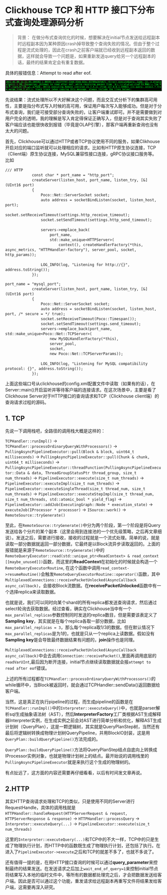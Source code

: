 # **Clickhouse TCP 和 HTTP 接口下分布式查询处理源码分析**

> 背景： 在做分布式查询优化的时候，想要解决在initial节点发送给远程副本时远程副本因为某种原因crash掉导致整个查询失败的情况。但由于整个过程是流式处理的，因此在crash之前客户端就已经收到远程副本返回的数据，这样就会导致一个问题是，如果重新发送query给另一个远程副本的话，最终的结果肯定会有重复数据。

具体的报错信息：Attempt to read after eof. 

![](../assets/images/attempt_to_error.png)

先说结果：流式处理所以不大好解决这个问题，而且交互式分析下的集群高可用性，主要是指分布式写入时候的高可用，保证用户每次写入能够成功。但是对于分布式查询，我们是可接受部分查询失败的，让客户端重试即可。并不是需要做到对用户完全的透明，我的理解是写入肯定得保证正确写入，但是对于查询其实失败了客户端应该也能很快收到报错（毕竟是OLAP引擎），那客户端再重新查询也没有太大的问题。

首先，Clickhouse可以通过HTTP或者TCP协议使用不同的服务，如果Clikhouse开启对应的端口监听就可以处理相应的请求。比如有HTTP原生协议连接，TCP（Client端）原生协议连接，MySQL兼容性接口连接，gRPC协议接口服务等。
比如
```
/// HTTP
            const char * port_name = "http_port";
            createServer(listen_host, port_name, listen_try, [&](UInt16 port)
            {
                Poco::Net::ServerSocket socket;
                auto address = socketBindListen(socket, listen_host, port);
                socket.setReceiveTimeout(settings.http_receive_timeout);
                socket.setSendTimeout(settings.http_send_timeout);

                servers->emplace_back(
                    port_name,
                    std::make_unique<HTTPServer>(
                        context(), createHandlerFactory(*this, async_metrics, "HTTPHandler-factory"), server_pool, socket, http_params));

                LOG_INFO(log, "Listening for http://{}", address.toString());
            });
```
```
port_name = "mysql_port";
            createServer(listen_host, port_name, listen_try, [&](UInt16 port)
            {
                Poco::Net::ServerSocket socket;
                auto address = socketBindListen(socket, listen_host, port, /* secure = */ true);
                socket.setReceiveTimeout(Poco::Timespan());
                socket.setSendTimeout(settings.send_timeout);
                servers->emplace_back(port_name, std::make_unique<Poco::Net::TCPServer>(
                    new MySQLHandlerFactory(*this),
                    server_pool,
                    socket,
                    new Poco::Net::TCPServerParams));

                LOG_INFO(log, "Listening for MySQL compatibility protocol: {}", address.toString());
            });
```

上面这些端口号从clickhouse的config.xml配置文件中读取（如果有的话），在Server::main()开启监听并等待客户端的连接请求。在这次场景中，主要是看了Clickhouse Server对于HTTP接口的查询请求和TCP（Clickhouse client端）的查询请求过程的源码。

## **1. TCP**
先说一下调用栈吧，全路径的调用栈大概是这样的：

```TCPHandler::runImpl()``` -> ```TCPHandler::processOrdinaryQueryWithProcessors()``` -> ```PullingAsyncPipelineExecutor::pull(Block & block, uint64_t milliseconds)``` -> ```PullingAsyncPipelineExecutor::pull(Chunk & chunk, uint64_t milliseconds)``` -> ```PullingAsyncPipelineExecutor::threadFunction(PullingAsyncPipelineExecutor::Data & data, ThreadGroupStatusPtr thread_group, size_t num_threads)``` -> ```PipelineExecutor::execute(size_t num_threads)``` -> ```PipelineExecutor::executeImpl(size_t num_threads)``` -> ```PipelineExecutor::executeSingleThread(size_t thread_num, size_t num_threads)``` -> ```PipelineExecutor::executeStepImpl(size_t thread_num, size_t num_threads, std::atomic_bool * yield_flag)``` -> ```PipelineExecutor::addJob(ExecutingGraph::Node * execution_state)``` -> ```executeJob(IProcessor * processor)``` -> ```ISource::work()``` -> ```RemoteSource::tryGenerate()```

至此，在```RemoteSource::tryGenerate()```中分为两个阶段，第一个阶段是将Query发送给各个分片的某个副本（这里会用到连接池的一个优先级策略，之后再文章细说）。发送之后，需要进行接收，接收的过程就是一个流式处理。简单的说，就是读取一部分数据就返回一部分数据，它最终是以Block流异步读取返回的。上面的报错就是来源于```RemoteSource::tryGenerate()```中的```RemoteQueryExecutor::read(std::unique_ptr<ReadContext> & read_context [[maybe_unused]])```函数，而这里的**ReadContext**在初始化的时候就会构造一个```RemoteQueryExecutorRoutine```, 在这个函数中调用```read_context->resumeRoutine()```会触发```RemoteQueryExecutorRoutine::operator()```函数，其中```MultiplexedConnections::receivePacketUnlocked(AsyncCallback async_callback)```，会接收Block流数据。在**receivePacketUnlocked**函数中有一个选择replica来读取数据。

也就是说，我们可以同时向某个shard的所有replica都发送查询请求，然后通过select轮询去获取数据。经过查看，确实在Clickhouse当中有一个```max_parallel_replicas```参数控制同时发送的replica数目，但是需要该表定义了**Sampling key**，其实就是在每个replica各取一部分数据，比如```max_parallel_replicas = 3```，那么每个replica取1/3的数据。但在默认情况下```max_parallel_replicas```是为1的，也就是只从一个replica上读数据。假如没有**Sampling key**是会导致最终数据结果有问题的，**join**操作也是同理。 

```MultiplexedConnections::receivePacketUnlocked(AsyncCallback async_callback)```中会去调用```Connection::receivePacket()```,里面再调用底层的```readVarUInt```,最后因为断开连接，initial节点继续读取数据就会报```attempt to read after eof```错误。

上述的所有过程都在```TCPHandler::processOrdinaryQueryWithProcessors()```的while循环中，当Block被返回时，就会通过TCPHandler::sendData()返回数据给客户端。

当然，这是真正在执行pipeline的过程，而生成pipeline的函数是在```TCPHandler::runImpl()```中的```Interpreter::executeQuery()```中，也就是parser解析sql生成抽象语法树（AST），然后**InterpreterFactory**工厂类根据AST生成解释器Interpreter实例，在生成实例之前会对AST进行简单分析和优化，解释AST生成计划树（QueryPlan），这是一颗逻辑树，其实就是QueryPlanStep树，当然还有最后将逻辑树转换成物理计划树QueryPipeline，并用BlockIO封装，这是用```QueryPlan::buildQueryPipeline()```方法完成的。

```QueryPlan::buildQueryPipeline()```方法将QueryPlanStep结点自底向上转换成IProcessor实例对象，也就是物理计划树上的结点。最开始说的调用栈里的```PullingAsyncPipelineExecutor```就是来执行这个生成的物理树的。

有点扯远了，这方面的内容还需要再仔细看看，以后有时间发文章再说。


## **2.HTTP**
其实HTTP查询请求处理和TCP的类似，只是使用不同的Server进行RequestHandle，具体的调用栈就是
```HTTPHandler::handleRequest(HTTPServerRequest & request, HTTPServerResponse & response)``` -> ```HTTPHandler::processQuery``` -> ```Interpreter::executeQuery(...)``` -> ```PipelineExecutor::execute(size_t num_threads)```

这里的```Interpreter::executeQuery(...)```和TCP中的不大一样，TCP中的只是生成了物理执行计划，而HTTP中的函数既生成了物理执行计划，还包括了执行。在进入了```PipelineExecutor->execute```之后和TCP的就差不多了，也就不多说了。

还有值得一提的是，在用HTTP接口查询的时候可以通过**query_parameter**来控制最终的结果发送。在发送请求之后加上```wait_end_of_query=1```来控制initial节点将结果写入本地的临时文件中，等所有的数据都处理完之后，才会把数据发送给客户端。因此是否可以通过这个功能，重发请求给远程副本再重写文件将结果发给客户端，这需要再深入研究。




